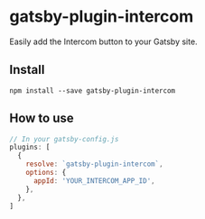 # gatsby-plugin-intercom

Easily add the Intercom button to your Gatsby site.

## Install
`npm install --save gatsby-plugin-intercom`

## How to use

```javascript
// In your gatsby-config.js
plugins: [
  {
    resolve: `gatsby-plugin-intercom`,
    options: {
      appId: 'YOUR_INTERCOM_APP_ID',
    },
  },
]
```
